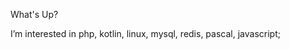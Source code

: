 What's Up?

I’m interested in php, kotlin, linux, mysql, redis, pascal, javascript;


<!---
leonardomcl/leonardomcl is a ✨ special ✨ repository because its `README.md` (this file) appears on your GitHub profile.
You can click the Preview link to take a look at your changes.
--->
